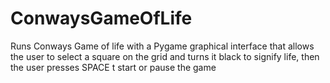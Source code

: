 # ConwaysGameOfLife
Runs Conways Game of life with a Pygame graphical interface that allows the user to select a square on the grid and turns it black to signify life, then the user presses SPACE t start or pause the game
